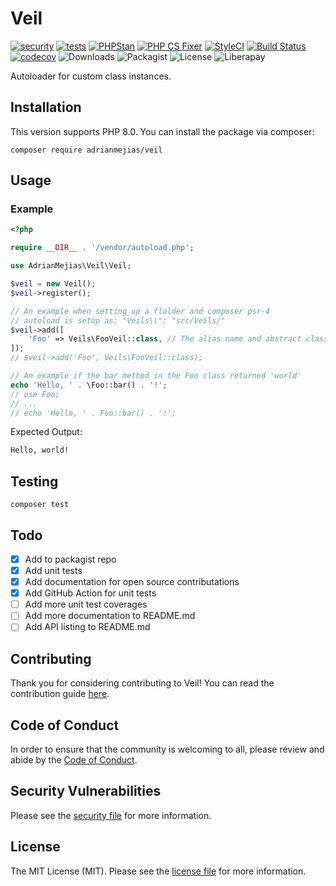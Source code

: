 # Veil

[![security](https://github.com/adrianmejias/veil/actions/workflows/security.yml/badge.svg)](https://github.com/adrianmejias/veil/actions/workflows/security.yml) [![tests](https://github.com/adrianmejias/veil/actions/workflows/tests.yml/badge.svg)](https://github.com/adrianmejias/veil/actions/workflows/tests.yml) [![PHPStan](https://github.com/adrianmejias/veil/actions/workflows/phpstan.yml/badge.svg)](https://github.com/adrianmejias/veil/actions/workflows/phpstan.yml) [![PHP CS Fixer](https://github.com/adrianmejias/veil/actions/workflows/php-cs-fixer.yml/badge.svg)](https://github.com/adrianmejias/veil/actions/workflows/php-cs-fixer.yml) [![StyleCI](https://github.styleci.io/repos/394644917/shield?branch=main)](https://github.styleci.io/repos/394644917?branch=main) [![Build Status](https://travis-ci.com/adrianmejias/veil.svg?branch=main)](https://travis-ci.com/adrianmejias/veil) [![codecov](https://codecov.io/gh/adrianmejias/veil/branch/main/graph/badge.svg?token=P087FQPJ65)](https://codecov.io/gh/adrianmejias/veil) ![Downloads](https://img.shields.io/packagist/dt/adrianmejias/veil) ![Packagist](https://img.shields.io/packagist/v/adrianmejias/veil) ![License](https://img.shields.io/packagist/l/adrianmejias/veil) ![Liberapay](https://img.shields.io/liberapay/patrons/adrianmejias.svg?logo=liberapay)

Autoloader for custom class instances.

## Installation

This version supports PHP 8.0. You can install the package via composer:

`composer require adrianmejias/veil`

## Usage

### Example
```php
<?php

require __DIR__ . '/vendor/autoload.php';

use AdrianMejias\Veil\Veil;

$veil = new Veil();
$veil->register();

// An example when setting up a flolder and composer psr-4
// autoload is setup as: "Veils\\": "src/Veils/"
$veil->add([
    'Foo' => Veils\FooVeil::class, // The alias name and abstract class to alias against.
]);
// $veil->add('Foo', Veils\FooVeil::class);

// An example if the bar method in the Foo class returned 'world'
echo 'Hello, ' . \Foo::bar() . '!';
// use Foo;
// ...
// echo 'Hello, ' . Foo::bar() . '!';
```

Expected Output:
```html
Hello, world!
```

## Testing

`composer test`

## Todo

- [x] Add to packagist repo
- [x] Add unit tests
- [x] Add documentation for open source contributations
- [x] Add GitHub Action for unit tests
- [ ] Add more unit test coverages
- [ ] Add more documentation to README.md
- [ ] Add API listing to README.md

## Contributing

Thank you for considering contributing to Veil! You can read the contribution guide [here](.github/CONTRIBUTING.md).

## Code of Conduct

In order to ensure that the community is welcoming to all, please review and abide by the [Code of Conduct](.github/CODE_OF_CONDUCT.md).

## Security Vulnerabilities

Please see the [security file](SECURITY.md) for more information.

## License

The MIT License (MIT). Please see the [license file](LICENSE.md) for more information.
